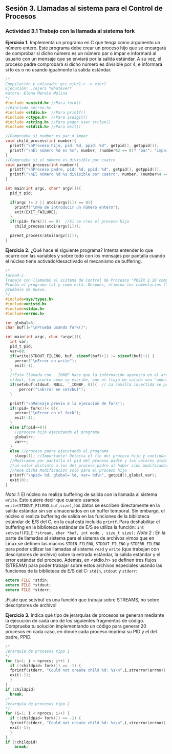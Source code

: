 ## Sesión 3. Llamadas al sistema para el Control de Procesos
### Actividad 3.1 Trabajo con la llamada al sistema fork
**Ejercicio 1.**  Implementa un programa en C que tenga como argumento un número entero. Este programa debe crear un proceso hijo que se encargará de comprobar si dicho número es un número par o impar e informará al usuario con un mensaje que se enviará por la salida estándar. A su vez, el proceso padre comprobará si dicho número es divisible por 4, e informará si lo es o no usando igualmente la salida estándar.
~~~c
/*
Compilación y enlazado: gcc ejer1.c -o ejer1
Ejecución: ./ejer1 *whatever*
Autora: Elena Merelo Molina
*/
#include <unistd.h> //Para fork()
//#include <errno.h>
#include <stdio.h>  //Para printf()
#include <ctype.h>  //Para isdigit()
#include <string.h> //Para poder usar strlen()
#include <stdlib.h> //Para exit()

//Comprueba si number es par o impar
void child_process(int number){
  printf("\nProceso hijo, pid: %d, ppid: %d", getpid(), getppid());
  printf("\nEl número %d es %s", number, (number%2 == 0)? "par": "impar");
}
//Comprueba si el número es divisible por cuatro
void parent_process(int number){
  printf("\nProceso padre, pid: %d, ppid: %d", getpid(), getppid());
  printf("\nEl número %d %s divisible por cuatro", number, (number%4 == 0)? "sí": "no");
}

int main(int argc, char* argv[]){
  pid_t pid;

  if(argc != 2 || atoi(argv[1]) == 0){
    printf("\nHa de introducir un número entero");
    exit(EXIT_FAILURE);
  }
  if((pid= fork()) == 0)  //Si se crea el proceso hijo
    child_process(atoi(argv[1]));

  parent_process(atoi(argv[1]));
}
~~~
**Ejercicio 2.** ¿Qué hace el siguiente programa? Intenta entender lo que ocurre con las variables y sobre todo con los mensajes por pantalla cuando el núcleo tiene activado/desactivado el mecanismo de buffering.
~~~c
/*
tarea4.c
Trabajo con llamadas al sistema de Control de Procesos "POSIX 2.10 compliant"
Prueba el programa tal y como está. Después, elimina los comentarios (1) y
pruébalo de nuevo.
*/
#include<sys/types.h>
#include<unistd.h>
#include<stdio.h>
#include<errno.h>

int global=6;
char buf[]="\nPrueba usando fork()";

int main(int argc, char *argv[]){
  int var;
  pid_t pid;
  var=88;
  if(write(STDOUT_FILENO, buf, sizeof(buf)+1) != sizeof(buf)+1) {
    perror("\nError en write");
    exit(-1);
  }
  /*Esta llamada con  _IONBF hace que la información aparezca en el archivo destino, en este caso
  stdout, tan pronto como se escribe, que el flujo de salida sea "unbuffered". Se usa pues para cambiar el buffer de un flujo de salida.*/
  if(setvbuf(stdout, NULL, `_IONBF, 0)){  // La comilla invertida se pone para que aparezca bien en markdown, quitarla para compilar el programa
      perror("\nError en setvbuf");
  }

  printf("\nMensaje previo a la ejecución de fork");
  if((pid= fork())< 0){
    perror("\nError en el fork");
    exit(-1);
  }
  else if(pid==0){
    //proceso hijo ejecutando el programa
    global++;
    var++;
  }
  else //proceso padre ejecutando el programa
    sleep(1); //Importante! Detecta el fin del proceso hijo y continúa. Si no se pone los valores del padre no se modificarán o no aparecerán, no funcionará correctamente
  //Mostramos por pantalla el pid del proceso padre y los valores global y variable. Tendrán
  //un valor distinto a los del proceso padre al haber sido modificados una vez hecho el fork(), y
  //hace dicha Modificación solo para el proceso hijo
  printf("\npid= %d, global= %d, var= %d\n", getpid(),global,var);
  exit(0);
}

~~~
*Nota 1*: El núcleo no realiza buffering de salida con la llamada al sistema `write`. Esto quiere
decir que cuando usamos `write(STDOUT_FILENO,buf,size)`, los datos se escriben directamente
en la salida estándar sin ser almacenados en un buffer temporal. Sin embargo, el núcleo sí realiza buffering de salida en las funciones de la biblioteca estándar de E/S del C, en la cual está incluida `printf`. Para deshabilitar el buffering en la biblioteca estándar de E/S se utiliza la función:
`int setvbuf(FILE *stream, char *buf, int mode , size_t size);`
*Nota 2* : En la parte de llamadas al sistema para el sistema de archivos vimos que en Linux se
definen las macros `STDIN_FILENO`, `STDOUT_FILENO` y `STDERR_FILENO` para poder utilizar las
llamadas al sistema `read` y `write` (que trabajan con descriptores de archivo) sobre la entrada
estándar, la salida estándar y el error estándar del proceso. Además, en <stdio.h> se definen
tres flujos (STREAM) para poder trabajar sobre estos archivos especiales usando las funciones de
la biblioteca de E/S del C: `stdin`, `stdout` y `stderr`:
~~~c
extern FILE *stdin;
extern FILE *stdout;
extern FILE *stderr;
~~~
¡Fíjate que setvbuf es una función que trabaja sobre STREAMS, no sobre descriptores de
archivo!

**Ejercicio 3.** Indica qué tipo de jerarquías de procesos se generan mediante la ejecución de cada
uno de los siguientes fragmentos de código. Comprueba tu solución implementando un código
para generar 20 procesos en cada caso, en donde cada proceso imprima su PID y el del padre,
PPID.
~~~c
/*
Jerarquía de procesos tipo 1
*/
for (i=1; i < nprocs; i++) {
  if ((childpid= fork()) == -1) {
  fprintf(stderr, "Could not create child %d: %s\n",i,strerror(errno));
  exit(-1);
  }
}
if (childpid)
  break;
/*
Jerarquía de procesos tipo 2
*/
for (i=1; i < nprocs; i++) {
  if ((childpid= fork()) == -1) {
  fprintf(stderr, "Could not create child %d: %s\n",i,strerror(errno));
  exit(-1);
  }
}
if (!childpid)
    break;
~~~








#
